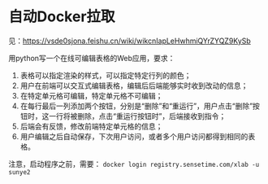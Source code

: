 # 自动Docker拉取

见：https://vsde0sjona.feishu.cn/wiki/wikcnIapLeHwhmiQYrZYQZ9KySb

用python写一个在线可编辑表格的Web应用，要求：
1. 表格可以指定渲染的样式，可以指定特定行列的颜色；
2. 用户在前端可以交互式编辑表格，编辑后后端能够实时收到改动的信息；
3. 在特定单元格可编辑，特定单元格不可编辑；
4. 在每行最后一列添加两个按钮，分别是“删除”和“重运行”，用户点击“删除”按钮时，这一行将被删除，点击“重运行按钮时”，后端接收到指令；
5. 后端会有反馈，修改前端特定单元格的信息；
6. 用户编辑之后自动保存，下次用户访问，或者多个用户访问都得到相同的表格。


注意，启动程序之前，需要：
`docker login registry.sensetime.com/xlab -u sunye2`